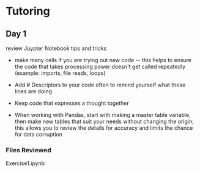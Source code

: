 # Tutoring

## Day 1 
review Juypter Notebook tips and tricks
- make many cells if you are trying out new code
-- this helps to ensure the code that takes processing power doesn't get called repeatedly (example: imports, file reads, loops)

- Add # Descriptors to your code often to remind yourself what those lines are doing
- Keep code that expresses a thought together 

- When working with Pandas, start with making a master table variable, then make new tables that suit your needs without changing the origin; this allows you to review the details for accuracy and limits the chance for data corruption

### Files Reviewed
Exercise1.ipynb


